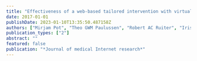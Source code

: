 ```yaml
---
title: "Effectiveness of a web-based tailored intervention with virtual assistants promoting the acceptability of HPV vaccination among mothers of invited girls: randomized controlled trial"
date: 2017-01-01
publishDate: 2023-01-10T13:35:50.487158Z
authors: ["Mirjam Pot", "Theo GWM Paulussen", "Robert AC Ruiter", "Iris Eekhout", "Hester E De Melker", "Maxine EA Spoelstra", "Hilde M Van Keulen", " others"]
publication_types: ["2"]
abstract: ""
featured: false
publication: "*Journal of medical Internet research*"
---
```


